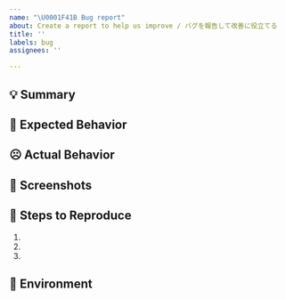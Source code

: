 ```yaml
---
name: "\U0001F41B Bug report"
about: Create a report to help us improve / バグを報告して改善に役立てる
title: ''
labels: bug
assignees: ''

---
```


## 💡 Summary

<!-- どんなバグか説明してください。 -->

## 🙂 Expected Behavior

<!-- 期待する挙動について説明してください。 -->

## ☹️ Actual Behavior

<!-- 実際の挙動について教えてください。 -->

## 📸 Screenshots

<!-- 挙動のスクリーンショットなどがあればここに貼り付けてください。 -->

## 📝 Steps to Reproduce

<!-- バグの再現方法についてリストを用いて説明してください。 -->

1.
2.
3.

## 📌 Environment

<!-- どのような環境(OSやDeno)で発生したか説明してください。 -->
